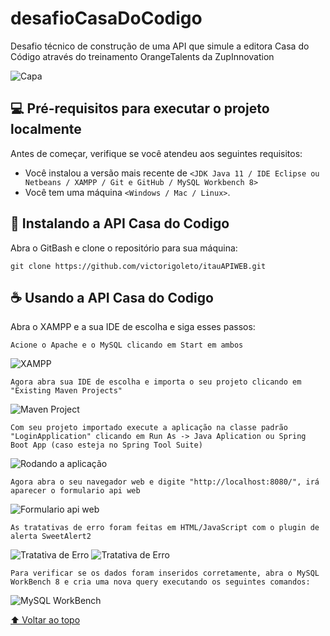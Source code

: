 # desafioCasaDoCodigo
Desafio técnico de construção de uma API que simule a editora Casa do Código através do treinamento OrangeTalents da ZupInnovation

<img src="https://i.imgur.com/cIynbKa.png" alt="Capa">

## 💻 Pré-requisitos para executar o projeto localmente

Antes de começar, verifique se você atendeu aos seguintes requisitos:
<!---Estes são apenas requisitos de exemplo. Adicionar, duplicar ou remover conforme necessário--->
* Você instalou a versão mais recente de `<JDK Java 11 / IDE Eclipse ou Netbeans / XAMPP / Git e GitHub / MySQL Workbench 8>`
* Você tem uma máquina `<Windows / Mac / Linux>`.

## 🚀 Instalando a API Casa do Codigo

Abra o GitBash e clone o repositório para sua máquina:
```
git clone https://github.com/victorigoleto/itauAPIWEB.git
```

## ☕ Usando a API Casa do Codigo

Abra o XAMPP e a sua IDE de escolha e siga esses passos:

```
Acione o Apache e o MySQL clicando em Start em ambos
```
<img src="https://i.imgur.com/SxI5nAA.png" alt="XAMPP">


```
Agora abra sua IDE de escolha e importa o seu projeto clicando em "Existing Maven Projects"
```
<img src="https://i.imgur.com/GCulvQM.png" alt="Maven Project">


```
Com seu projeto importado execute a aplicação na classe padrão "LoginApplication" clicando em Run As -> Java Aplication ou Spring Boot App (caso esteja no Spring Tool Suite) 
```
<img src="https://i.imgur.com/66DI12s.png" alt="Rodando a aplicação">

```
Agora abra o seu navegador web e digite "http://localhost:8080/", irá aparecer o formulario api web
```
<img src="https://i.imgur.com/Ux3rdq8.png" alt="Formulario api web">


```
As tratativas de erro foram feitas em HTML/JavaScript com o plugin de alerta SweetAlert2
```
<img src="https://i.imgur.com/KhjdAZQ.png" alt="Tratativa de Erro">
<img src="https://i.imgur.com/3YLG451.png" alt="Tratativa de Erro">

```
Para verificar se os dados foram inseridos corretamente, abra o MySQL WorkBench 8 e cria uma nova query executando os seguintes comandos:
```
<img src="https://i.imgur.com/TcRYAEu.png" alt="MySQL WorkBench">



[⬆ Voltar ao topo](#nome-do-projeto)<br>


